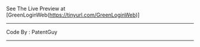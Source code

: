 See The Live Preview at [GreenLoginWeb(https://tinyurl.com/GreenLoginWeb)]

- - - - - - - - - - - - - - - - -

Code By : PatentGuy

- - - - - - - - - - - - - - - - -
